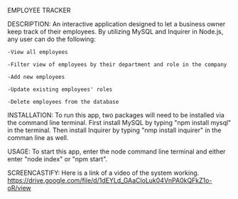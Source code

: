 EMPLOYEE TRACKER

DESCRIPTION:
An interactive application designed to let a business owner keep track of their employees. By utilizing MySQL and Inquirer in Node.js, any user can do the following:

    -View all employees

    -Filter view of employees by their department and role in the company

    -Add new employees

    -Update existing employees' roles

    -Delete employees from the database

INSTALLATION:
To run this app, two packages will need to be installed via the command line terminal. First install MySQL by typing "npm install mysql" in the terminal. Then install Inquirer by typing "nmp install inquirer" in the comman line as well.

USAGE:
To start this app, enter the node command line terminal and either enter "node index" or "npm start".

SCREENCASTIFY:
Here is a link of a video of the system working.
https://drive.google.com/file/d/1dEYLd_GAaCloLuk04VnPA0kQFkZ1o-oR/view
